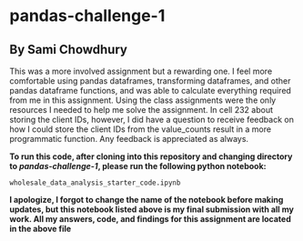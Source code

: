 # pandas-challenge-1
## By Sami Chowdhury
This was a more involved assignment but a rewarding one. I feel more comfortable using pandas dataframes, transforming dataframes, and other pandas dataframe functions, and was able to calculate everything required from me in this assignment. Using the class assignments were the only resources I needed to help me solve the assignment. In cell 232 about storing the client IDs, however, I did have a question to receive feedback on how I could store the client IDs from the value_counts result in a more programmatic function. Any feedback is appreciated as always.

**To run this code, after cloning into this repository and changing directory to *pandas-challenge-1*, please run the following python notebook:**

``wholesale_data_analysis_starter_code.ipynb``

**I apologize, I forgot to change the name of the notebook before making updates, but this notebook listed above is my final submission with all my work. All my answers, code, and findings for this assignment are located in the above file**
